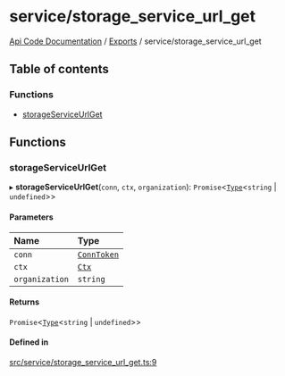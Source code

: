 # service/storage\_service\_url\_get
 
[Api Code Documentation](../README.md) / [Exports](../modules.md) / service/storage\_service\_url\_get

## Table of contents

### Functions

- [storageServiceUrlGet](service_storage_service_url_get.md#storageserviceurlget)

## Functions

### storageServiceUrlGet

▸ **storageServiceUrlGet**(`conn`, `ctx`, `organization`): `Promise`\<[`Type`](result.md#type)\<`string` \| `undefined`\>\>

#### Parameters

| Name | Type |
| :------ | :------ |
| `conn` | [`ConnToken`](service_conn.md#conntoken) |
| `ctx` | [`Ctx`](../interfaces/lib_ctx.Ctx.md) |
| `organization` | `string` |

#### Returns

`Promise`\<[`Type`](result.md#type)\<`string` \| `undefined`\>\>

#### Defined in

[src/service/storage_service_url_get.ts:9](https://github.com/openkfw/TruBudget/blob/3b9e793/api/src/service/storage_service_url_get.ts#L9)
